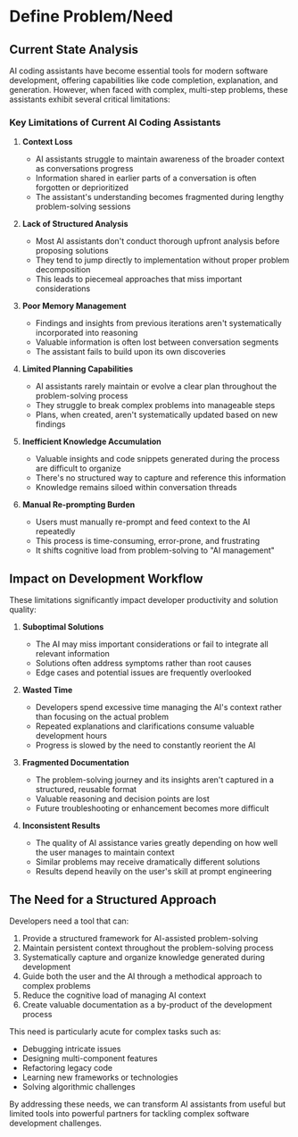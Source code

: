 # Define Problem/Need

## Current State Analysis

AI coding assistants have become essential tools for modern software development, offering capabilities like code completion, explanation, and generation. However, when faced with complex, multi-step problems, these assistants exhibit several critical limitations:

### Key Limitations of Current AI Coding Assistants

1. **Context Loss**
   - AI assistants struggle to maintain awareness of the broader context as conversations progress
   - Information shared in earlier parts of a conversation is often forgotten or deprioritized
   - The assistant's understanding becomes fragmented during lengthy problem-solving sessions

2. **Lack of Structured Analysis**
   - Most AI assistants don't conduct thorough upfront analysis before proposing solutions
   - They tend to jump directly to implementation without proper problem decomposition
   - This leads to piecemeal approaches that miss important considerations

3. **Poor Memory Management**
   - Findings and insights from previous iterations aren't systematically incorporated into reasoning
   - Valuable information is often lost between conversation segments
   - The assistant fails to build upon its own discoveries

4. **Limited Planning Capabilities**
   - AI assistants rarely maintain or evolve a clear plan throughout the problem-solving process
   - They struggle to break complex problems into manageable steps
   - Plans, when created, aren't systematically updated based on new findings

5. **Inefficient Knowledge Accumulation**
   - Valuable insights and code snippets generated during the process are difficult to organize
   - There's no structured way to capture and reference this information
   - Knowledge remains siloed within conversation threads

6. **Manual Re-prompting Burden**
   - Users must manually re-prompt and feed context to the AI repeatedly
   - This process is time-consuming, error-prone, and frustrating
   - It shifts cognitive load from problem-solving to "AI management"

## Impact on Development Workflow

These limitations significantly impact developer productivity and solution quality:

1. **Suboptimal Solutions**
   - The AI may miss important considerations or fail to integrate all relevant information
   - Solutions often address symptoms rather than root causes
   - Edge cases and potential issues are frequently overlooked

2. **Wasted Time**
   - Developers spend excessive time managing the AI's context rather than focusing on the actual problem
   - Repeated explanations and clarifications consume valuable development hours
   - Progress is slowed by the need to constantly reorient the AI

3. **Fragmented Documentation**
   - The problem-solving journey and its insights aren't captured in a structured, reusable format
   - Valuable reasoning and decision points are lost
   - Future troubleshooting or enhancement becomes more difficult

4. **Inconsistent Results**
   - The quality of AI assistance varies greatly depending on how well the user manages to maintain context
   - Similar problems may receive dramatically different solutions
   - Results depend heavily on the user's skill at prompt engineering

## The Need for a Structured Approach

Developers need a tool that can:

1. Provide a structured framework for AI-assisted problem-solving
2. Maintain persistent context throughout the problem-solving process
3. Systematically capture and organize knowledge generated during development
4. Guide both the user and the AI through a methodical approach to complex problems
5. Reduce the cognitive load of managing AI context
6. Create valuable documentation as a by-product of the development process

This need is particularly acute for complex tasks such as:
- Debugging intricate issues
- Designing multi-component features
- Refactoring legacy code
- Learning new frameworks or technologies
- Solving algorithmic challenges

By addressing these needs, we can transform AI assistants from useful but limited tools into powerful partners for tackling complex software development challenges.
